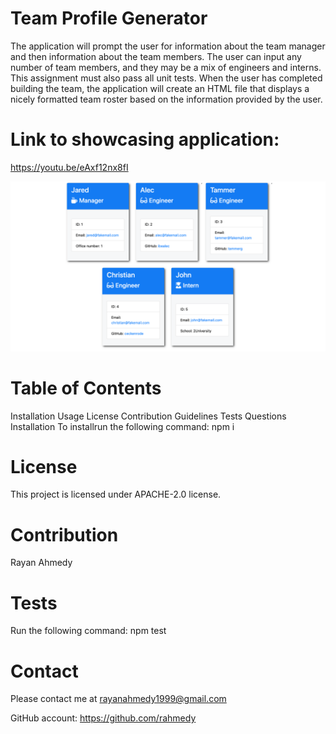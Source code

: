 # Team Profile Generator

The application will prompt the user for information about the team manager and then information about the team members. The user can input any number of team members, and they may be a mix of engineers and interns. This assignment must also pass all unit tests. When the user has completed building the team, the application will create an HTML file that displays a nicely formatted team roster based on the information provided by the user.

# Link to showcasing application: 
https://youtu.be/eAxf12nx8fI

![](Assets/demo.png)

# Table of Contents
Installation
Usage
License
Contribution Guidelines
Tests
Questions
Installation
To installrun the following command: npm i

# License
This project is licensed under APACHE-2.0 license.

# Contribution
Rayan Ahmedy

# Tests
Run the following command: npm test

# Contact 
Please contact me at rayanahmedy1999@gmail.com

GitHub account: https://github.com/rahmedy
